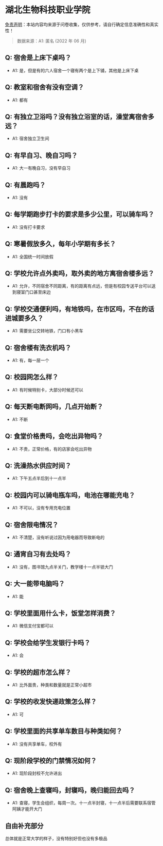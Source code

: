 # 湖北生物科技职业学院

[免责声明](https://colleges.chat/#_3)：本站内容均来源于问卷收集，仅供参考，请自行确定信息准确性和真实性！

> 数据来源：A1: 匿名 (2022 年 06 月)

## Q: 宿舍是上床下桌吗？

- A1: 是，但是有的六人宿舍一个寝有两个是上下铺，其他是上床下桌

## Q: 教室和宿舍有没有空调？

- A1: 都有

## Q: 有独立卫浴吗？没有独立浴室的话，澡堂离宿舍多远？

- A1: 宿舍独立卫生间

## Q: 有早自习、晚自习吗？

- A1: 大一有晚自习，没有早自习

## Q: 有晨跑吗？

- A1: 没有

## Q: 每学期跑步打卡的要求是多少公里，可以骑车吗？

- A1: 没有打卡要求

## Q: 寒暑假放多久，每年小学期有多长？

- A1: 全国统一时间放假

## Q: 学校允许点外卖吗，取外卖的地方离宿舍楼多远？

- A1: 允许，不同宿舍不同距离，有的距离有点远，但是有校园专送平台可以送到寝室门口甚至床边

## Q: 学校交通便利吗，有地铁吗，在市区吗，不在的话进城要多久？

- A1: 需要坐公交转地铁，门口有小黑车

## Q: 宿舍楼有洗衣机吗？

- A1: 有，每一层一个

## Q: 校园网怎么样？

- A1: 有时候特别卡，大部分时候还可以

## Q: 每天断电断网吗，几点开始断？

- A1: 不断

## Q: 食堂价格贵吗，会吃出异物吗？

- A1: 不贵，正常价格，有的店家会吃出异物

## Q: 洗澡热水供应时间？

- A1: 下午五点半后到十一点半

## Q: 校园内可以骑电瓶车吗，电池在哪能充电？

- A1: 不可以，没有专用充电位置

## Q: 宿舍限电情况？

- A1: 不清楚，没有听说过因为用电器而导致断电的

## Q: 通宵自习有去处吗？

- A1: 没有，图书馆九点半关门，教学楼十一点半锁大门

## Q: 大一能带电脑吗？

- A1: 能

## Q: 学校里面用什么卡，饭堂怎样消费？

- A1: 微信支付宝都可以

## Q: 学校会给学生发银行卡吗？

- A1: 会

## Q: 学校的超市怎么样？

- A1: 比外面贵，种类和数量就是正常小超市

## Q: 学校的收发快递政策怎么样？

- A1: 可

## Q: 学校里面的共享单车数目与种类如何？

- A1: 没有共享单车，校外有

## Q: 现阶段学校的门禁情况如何？

- A1: 现阶段封校不允许进出

## Q: 宿舍晚上查寝吗，封寝吗，晚归能回去吗？

- A1: 查寝，学生会组织，每周一次。十一点半封寝，十一点半后需要联系宿管阿姨才能开大门

## 自由补充部分

总体就是正常大学的样子，没有特别好但也没有多极品